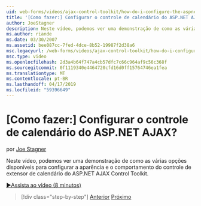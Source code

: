 ```yaml
---
uid: web-forms/videos/ajax-control-toolkit/how-do-i-configure-the-aspnet-ajax-calendar-control
title: '[Como fazer:] Configurar o controle de calendário do ASP.NET AJAX? | Microsoft Docs'
author: JoeStagner
description: Neste vídeo, podemos ver uma demonstração de como as várias opções disponíveis para configurar a aparência e o comportamento do controle de extensor de calendário de t...
ms.author: riande
ms.date: 03/30/2007
ms.assetid: bee087cc-7fed-4dce-8b52-19987f2d38a6
msc.legacyurl: /web-forms/videos/ajax-control-toolkit/how-do-i-configure-the-aspnet-ajax-calendar-control
msc.type: video
ms.openlocfilehash: 2d3a4b64f747a4cb57dfc7c66c964af9c56c368f
ms.sourcegitcommit: 0f1119340e4464720cfd16d0ff15764746ea1fea
ms.translationtype: MT
ms.contentlocale: pt-BR
ms.lasthandoff: 04/17/2019
ms.locfileid: "59396649"
---
```

# <a name="how-do-i-configure-the-aspnet-ajax-calendar-control"></a>[Como fazer:] Configurar o controle de calendário do ASP.NET AJAX?

por [Joe Stagner](https://github.com/JoeStagner)

Neste vídeo, podemos ver uma demonstração de como as várias opções disponíveis para configurar a aparência e o comportamento do controle de extensor de calendário do ASP.NET AJAX Control Toolkit.

[&#9654;Assista ao vídeo (8 minutos)](https://channel9.msdn.com/Blogs/ASP-NET-Site-Videos/how-do-i-configure-the-aspnet-ajax-calendar-control)

> [!div class="step-by-step"]
> [Anterior](how-do-i-use-the-aspnet-ajax-autocomplete-control.md)
> [Próximo](how-do-i-use-the-aspnet-ajax-dropdown-control.md)
